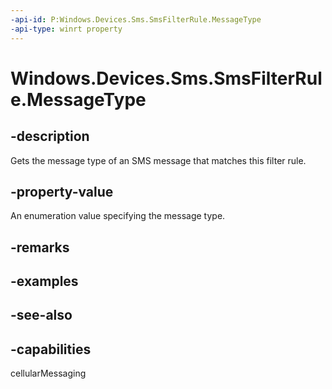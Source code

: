 ```yaml
---
-api-id: P:Windows.Devices.Sms.SmsFilterRule.MessageType
-api-type: winrt property
---
```


<!-- Property syntax
public Windows.Devices.Sms.SmsMessageType MessageType { get; }
-->

# Windows.Devices.Sms.SmsFilterRule.MessageType

## -description
Gets the message type of an SMS message that matches this filter rule.

## -property-value
An enumeration value specifying the message type.

## -remarks

## -examples

## -see-also


## -capabilities
cellularMessaging